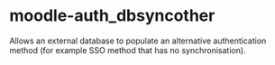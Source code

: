 moodle-auth_dbsyncother
=======================

Allows an external database to populate an alternative authentication method (for example SSO method that has no synchronisation). 